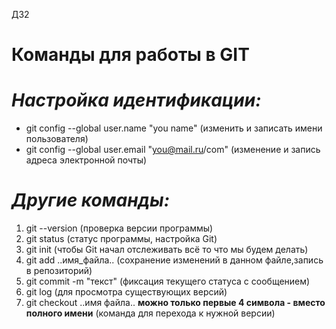 ДЗ2
# Команды для работы в GIT
# *Настройка идентификации:*
- git config --global user.name "you name" (изменить и записать имени пользователя)
- git config --global user.email "you@mail.ru/com" (изменение и запись адреса электронной почты)

# *Другие команды:*
1. git --version (проверка версии программы)
2. git status  (статус программы, настройка Git)
3. git init (чтобы Git начал отслеживать всё то что мы будем делать)
4. git add ..имя_файла.. (сохранение изменений в данном файле,запись в репозиторий)
5. git commit -m "текст"  (фиксация текущего статуса с сообщением)
6. git log (для просмотра существующих версий)
7. git checkout ..имя файла.. **можно только первые 4 символа - вместо полного имени** (команда для перехода к нужной версии)